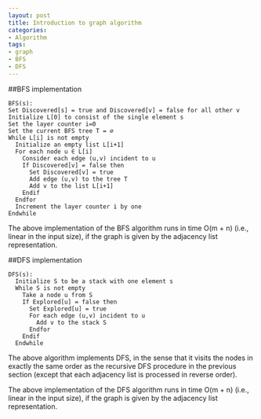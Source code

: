 ```yaml
---
layout: post
title: Introduction to graph algorithm
categories:
- Algorithm
tags:
- graph
- BFS
- DFS
---
```



##BFS implementation

```
BFS(s):
Set Discovered[s] = true and Discovered[v] = false for all other v Initialize L[0] to consist of the single element s
Set the layer counter i=0
Set the current BFS tree T = ∅
While L[i] is not empty
  Initialize an empty list L[i+1]
  For each node u ∈ L[i]
    Consider each edge (u,v) incident to u
    If Discovered[v] = false then
      Set Discovered[v] = true
      Add edge (u,v) to the tree T
      Add v to the list L[i+1]
    Endif
  Endfor
  Increment the layer counter i by one
Endwhile

```
The above implementation of the BFS algorithm runs in time O(m + n) (i.e., linear in the input size), if the graph is given by the adjacency list representation.




##DFS implementation

```
DFS(s):
  Initialize S to be a stack with one element s
  While S is not empty
    Take a node u from S
    If Explored[u] = false then
      Set Explored[u] = true
      For each edge (u,v) incident to u
        Add v to the stack S
      Endfor
    Endif
  Endwhile
```

The above algorithm implements DFS, in the sense that it visits the nodes in exactly the same order as the recursive DFS procedure in the previous section (except that each adjacency list is processed in reverse order).

The above implementation of the DFS algorithm runs in time O(m + n) (i.e., linear in the input size), if the graph is given by the adjacency list representation.
